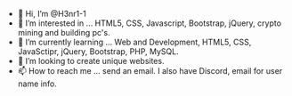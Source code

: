 - 👋 Hi, I’m @H3nr1-1
- 👀 I’m interested in ... HTML5, CSS, Javascript, Bootstrap, jQuery, crypto mining and building pc's.
- 🌱 I’m currently learning ... Web and Development, HTML5, CSS, JavaSctipr, jQuery, Bootstrap, PHP, MySQL. 
- 💞️ I’m looking to create unique websites. 
- 📫 How to reach me ... send an email.  I also have Discord, email for user name info.

<!---
H3nr1-1/H3nr1-1 is a ✨ special ✨ repository because its `README.md` (this file) appears on your GitHub profile.
You can click the Preview link to take a look at your changes.
--->
